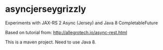 # asyncjerseygrizzly
Experiments with JAX-RS 2 Async (Jersey) and Java 8 CompletableFuture

Based on tutorial from: http://allegrotech.io/async-rest.html

This is a maven project. Need to use Java 8.
